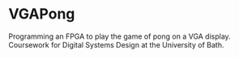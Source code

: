 # VGAPong
Programming an FPGA to play the game of pong on a VGA display. Coursework for Digital Systems Design at the University of Bath. 
